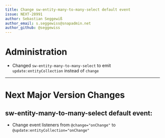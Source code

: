 ```yaml
---
title: Change sw-entity-many-to-many-select default event
issue: NEXT-28991
author: Sebastian Seggewiß
author_email: s.seggewiss@snapadmin.net
author_github: @seggewiss
---
```

# Administration
* Changed `sw-entity-many-to-many-select` to emit `update:entityCollection` instead of `change`
___
# Next Major Version Changes
## sw-entity-many-to-many-select default event:
* Change event listeners from `@change="onChange"` to `@update:entityCollection="onChange"`
